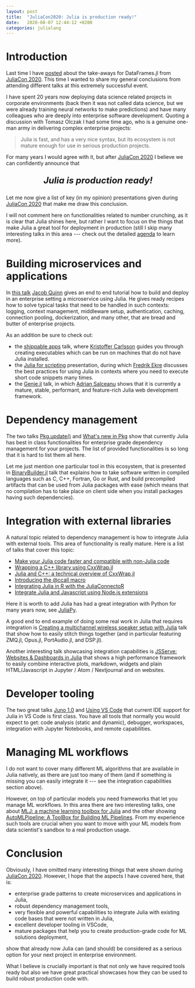 ```yaml
---
layout: post
title:  "JuliaCon2020: Julia is production ready!"
date:   2020-08-07 12:44:12 +0200
categories: julialang
---
```


# Introduction

Last time I have [posted][lastpost] about the take-aways for DataFrames.jl from
[JuliaCon 2020][juliacon]. This time I wanted to share my general conclusions
from attending different talks at this extremely successful event.

I have spent 20 years now deploying data science related projects in corporate
environments (back then it was not called data science, but we were already
training neural networks to make predictions) and have many colleagues who are
deeply into enterprise software development. Quoting a discussion with
Tomasz Olczak I had some time ago, who is a genuine one-man army in
delivering complex enterprise projects:

> Julia is fast, and has a very nice syntax, but its ecosystem is not mature
> enough for use in serious production projects.

For many years I would agree with it, but after [JuliaCon 2020][juliacon]
I believe we can confidently announce that

<p align="center" style="font-size:24px">
  <b><i>Julia is production ready!</i></b>
</p>

Let me now give a list of key (in my opinion) presentations given during
[JuliaCon 2020][juliacon] that make me draw this conclusion.

I will not comment here on functionalities related to number crunching, as it
is clear that Julia shines here, but rather I want to focus on the things that
make Julia a great tool for deployment in production (still I skip many
interesting talks in this area --- check out the detailed [agenda][agenda] to
learn more).

# Building microservices and applications

In [this talk][microservices] [Jacob Quinn][qj] gives an end to end tutorial how
to build and deploy in an enterprise setting a microservice using Julia.
He gives ready recipes how to solve typical tasks that need to be handled in
such contexts: logging, context management, middleware setup, authentication,
caching, connection pooling, dockerization, and many other, that
are bread and butter of enterprise projects.

As an addition be sure to check out:

* the [shippable apps][apps] talk, where [Kristoffer Carlsson][kc] guides you
  through creating executables which can be run on machines that do not have Julia
  installed.
* the [Julia for scripting][scripting] presentation, during which
  [Fredrik Ekre][fe] discusses the best practices for using Julia in contexts
  where you need to execute short code snippets many times.
* the [Genie.jl][genie] talk, in which [Adrian Salceanu][as] shows that it is currently
  a mature, stable, performant, and feature-rich Julia web development framework.

# Dependency management

The two talks [Pkg.update()][pkgupdate] and [What's new in Pkg][pkgnew] show that
currently Julia has best in class functionalities for enterprise grade dependency
management for your projects. The list of provided functionalities is so long
that it is hard to list them all here.

Let me just mention one particular tool in this ecosystem, that is presented in
[BinaryBuilder.jl][bb] talk that explains how to take software written in compiled
languages such as C, C++, Fortran, Go or Rust, and build precompiled artifacts
that can be used from Julia packages with ease (which means that no compilation
has to take place on client side when you install packages having such dependencies).

# Integration with external libraries

A natural topic related to dependency management is how to integrate Julia with
external tools. This area of functionality is really mature. Here is a list of
talks that cover this topic:
* [Make your Julia code faster and compatible with non-Julia code][nonJulia]
* [Wrapping a C++ library using CxxWrap.jl][wcpp]
* [Julia and C++: a technical overview of CxxWrap.jl][wcpp2]
* [Introducing the @ccall macro][ccall]
* [Integrating Julia in R with the JuliaConnectoR][rconn]
* [Integrate Julia and Javascript using Node.js extensions][nodejs]

Here it is worth to add Julia has had a great integration with Python for many
years now, see [JuliaPy][juliapy].

A good end to end example of doing some real work in Julia that requires integration
is [Creating a multichannel wireless speaker setup with Julia][wirelessspeaker]
talk that show how to easily stitch things together (and in particular featuring
ZMQ.jl, Opus.jl, PortAudio.jl, and DSP.jl).

Another interesting talk showcasing integration capabilities is
[JSServe: Websites & Dashboards in Julia][jsserve]
that shows a high performance framework to easily combine interactive plots,
markdown, widgets and plain HTML/Javascript in Jupyter / Atom / Nextjournal and
on websites.

# Developer tooling

The two great talks [Juno 1.0][juno] and [Using VS Code][vscode] that current IDE
support for Julia in VS Code is first class. You have all tools that normally you
would expect to get: code analysis (static and dynamic), debugger, workspaces,
integration with Jupyter Notebooks, and remote capabilities.

# Managing ML workflows

I do not want to cover many different ML algorithms that are available in Julia
natively, as there are just too many of them (and if something is missing you
can easily integrate it --- see the integration capabilities section above).

However, on top of particular models you need frameworks that let you manage
ML workflows. In this area there are two interesting talks, one about
[MLJ: a machine learning toolbox for Julia][mlj] and the other showing
[AutoMLPipeline: A ToolBox for Building ML Pipelines][amlp]. From my experience
such tools are crucial when you want to move with your ML models from data scientist's
sandbox to a real production usage.

# Conclusion

Obviously, I have omitted many interesting things that were shown during
[JuliaCon 2020][juliacon]. However, I hope that the aspects I have covered here,
that is:

* enterprise grade patterns to create microservices and applications in Julia,
* robust dependency management tools,
* very flexible and powerful capabilities to integrate Julia with existing code
  bases that were not written in Julia,
* excellent developer tooling in VSCode,
* mature packages that help you to create production-grade code for ML solutions
  deployment,

show that already now Julia can (and should) be considered as a serious option
for your next project in enterprise environment.

What I believe is crucially important is that not only we have required tools
ready but also we have great practical showcases how they can be used to build
robust production code with.

[lastpost]: https://bkamins.github.io/julialang/2020/08/02/post_juliacon_1.html
[juliacon]: https://juliacon.org/2020/
[microservices]: https://www.youtube.com/watch?v=uLhXgt_gKJc
[qj]: https://github.com/quinnj
[apps]: https://www.youtube.com/watch?v=d7avhSuK2NA
[kc]: https://github.com/KristofferC
[scripting]: https://www.youtube.com/watch?v=IuwxE3m0_QQ
[fe]: https://github.com/fredrikekre
[genie]: https://www.youtube.com/watch?v=6b1atdu4Zok
[as]: https://github.com/essenciary
[agenda]: https://live.juliacon.org/agenda/
[juno]: https://www.youtube.com/watch?v=rQ7D1lXt3GM
[vscode]: https://www.youtube.com/watch?v=IdhnP00Y1Ks
[pkgupdate]: https://www.youtube.com/watch?v=kzHOk6S3VGU
[pkgnew]: https://www.youtube.com/watch?v=xPhnJCAkI4k
[bb]: https://www.youtube.com/watch?v=3IyXsBwqll8
[wcpp]: https://www.youtube.com/watch?v=VoXmXtqLhdo
[nonJulia]: https://www.youtube.com/watch?v=S5R8zXJOsUQ
[rconn]: https://www.youtube.com/watch?v=ObYDHi_jJXk
[nodejs]: https://www.youtube.com/watch?v=bk3DNy18c0Y
[ccall]: https://www.youtube.com/watch?v=wofq1DdXM3s
[wcpp2]: https://www.youtube.com/watch?v=u7IaXwKSUU0
[juliapy]: https://github.com/JuliaPy
[wirelessspeaker]: https://pretalx.com/juliacon2020/talk/KK9S9V/
[jsserve]: https://www.youtube.com/watch?v=3XBlosGT7rI
[mlj]: https://www.youtube.com/watch?v=qSWbCn170HU
[amlp]: https://www.youtube.com/watch?v=6-hJnMO0oDs
